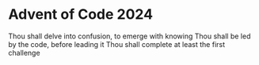 # Advent of Code 2024
Thou shall delve into confusion, to emerge with knowing
Thou shall be led by the code, before leading it
Thou shall complete at least the first challenge
